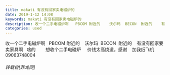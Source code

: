 ```yaml
---
title: makati 有没有回家卖电磁炉的
date: 2019-1-12 14:08
keywords: makati 有没有回家卖电磁炉的
description: 收一个二手电磁炉啊   PBCOM 附近的    沃尔玛  BECON  附近的    有没有回家要卖家具啊   啥的        想收个二手电磁炉     价钱太高绕道。感谢    加我纸飞机09063748004
categories: used
---
```

<td class="t_f" id="postmessage_2674776">

收一个二手电磁炉啊   PBCOM 附近的    沃尔玛  BECON  附近的    有没有回家要卖家具啊   啥的        想收个二手电磁炉     价钱太高绕道。感谢    加我纸飞机09063748004</td>
###### 转载自[菲龙网]